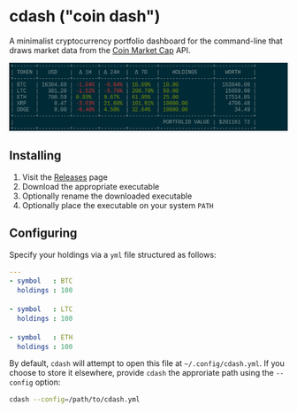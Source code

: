 cdash ("coin dash")
===================
A minimalist cryptocurrency portfolio dashboard for the command-line that draws
market data from the [Coin Market Cap][cmc] API.

![screenshot][img]


Installing
----------
1. Visit the [Releases][] page
2. Download the appropriate executable
3. Optionally rename the downloaded executable
4. Optionally place the executable on your system `PATH`


Configuring
-----------
Specify your holdings via a `yml` file structured as follows:

```yml
---
- symbol   : BTC
  holdings : 100

- symbol   : LTC
  holdings : 100

- symbol   : ETH
  holdings : 100
```

By default, `cdash` will attempt to open this file at `~/.config/cdash.yml`. If
you choose to store it elsewhere, provide `cdash` the approriate path using the
`--config` option:

```sh
cdash --config=/path/to/cdash.yml
```


[Releases]: https://github.com/chrisallenlane/cdash/releases/
[cmc]:      https://coinmarketcap.com/
[img]:      ./.github/screen.jpg
